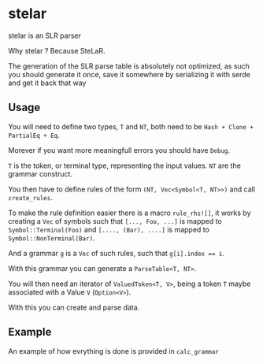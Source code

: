 # stelar
stelar is an SLR parser

Why stelar ? Because SteLaR.

The generation of the SLR parse table is absolutely not optimized, as such you should generate it once, save it somewhere by serializing it with serde and get it back that way

## Usage

You will need to define two types, `T` and `NT`, both need to be `Hash + Clone + PartialEq + Eq`.

Morever if you want more meaningfull errors you should have `Debug`.

`T` is the token, or terminal type, representing the input values.
`NT` are the grammar construct.

You then have to define rules of the form `(NT, Vec<Symbol<T, NT>>)` and call `create_rules`.

To make the rule definition easier there is a macro `rule_rhs![]`, it works by creating a `Vec` of symbols such that `[..., Foo, ...]` is mapped to `Symbol::Terminal(Foo)` and `[...., (Bar), ....]` is mapped to `Symbol::NonTerminal(Bar)`.

And a grammar `g` is a `Vec` of such rules, such that `g[i].index == i`.

With this grammar you can generate a `ParseTable<T, NT>`.

You will then need an iterator of `ValuedToken<T, V>`, being a token `T` maybe associated with a Value `V` (`Option<V>`).

With this you can create and parse data.

## Example
An example of how evrything is done is provided in `calc_grammar`

